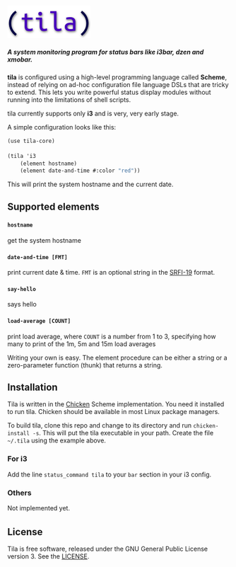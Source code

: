 ![tila](./doc/tila_small.png)

##### A system monitoring program for status bars like i3bar, dzen and xmobar.

**tila** is configured using a high-level programming language called **Scheme**,
instead of relying on ad-hoc configuration file language DSLs that are tricky to extend. This lets you write powerful status display modules without running into the limitations of shell scripts.

tila currently supports only **i3** and is very, very early stage.

A simple configuration looks like this:

```scheme
(use tila-core)

(tila 'i3
    (element hostname)
    (element date-and-time #:color "red"))
```

This will print the system hostname and the current date.

## Supported elements

#### `hostname`
get the system hostname

#### `date-and-time [FMT]`
print current date & time. `FMT` is an optional string in the [SRFI-19](http://srfi.schemers.org/srfi-19/srfi-19.html) format.
  
#### `say-hello`
says hello

#### `load-average [COUNT]`
print load average, where `COUNT` is a number from 1 to 3, specifying how many to print of the 1m, 5m and 15m load averages


Writing your own is easy. The element procedure can be either a string or a zero-parameter function (thunk) that returns a string.

## Installation

Tila is written in the [Chicken](http://www.call-cc.org) Scheme
implementation. You need it installed to run tila. Chicken should be available in most Linux package managers.

To build tila, clone this repo and change to its directory and run
`chicken-install -s`. This will put the tila executable in your path. Create the
file `~/.tila` using the example above.

### For i3

Add the line `status_command tila` to your `bar` section in your i3 config.

### Others

Not implemented yet.


######

## License

Tila is free software, released under the GNU General Public License
version 3. See the [LICENSE](./LICENSE.md).
